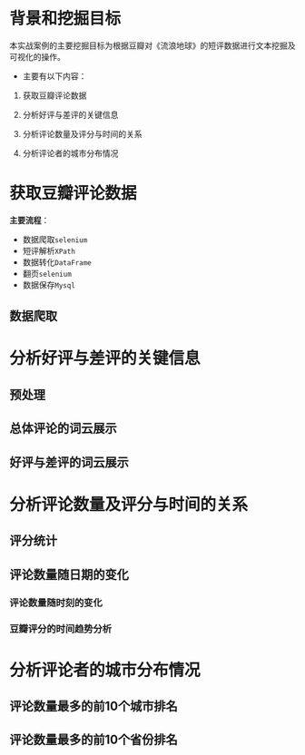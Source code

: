 # 背景和挖掘目标

本实战案例的主要挖掘目标为根据豆瓣对《流浪地球》的短评数据进行文本挖掘及可视化的操作。

+ 主要有以下内容：

1. 获取豆瓣评论数据

2. 分析好评与差评的关键信息

3. 分析评论数量及评分与时间的关系

4. 分析评论者的城市分布情况



# 获取豆瓣评论数据

**主要流程**：

+ 数据爬取`selenium`
+ 短评解析`XPath`
+ 数据转化`DataFrame`
+ 翻页`selenium`
+ 数据保存`Mysql`



## 数据爬取





# 分析好评与差评的关键信息

## 预处理



## 总体评论的词云展示



## 好评与差评的词云展示





# 分析评论数量及评分与时间的关系

## 评分统计



## 评论数量随日期的变化



### 评论数量随时刻的变化



### 豆瓣评分的时间趋势分析





# 分析评论者的城市分布情况

## 评论数量最多的前10个城市排名



## 评论数量最多的前10个省份排名